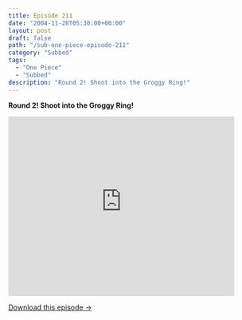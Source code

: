 ```yaml
---
title: Episode 211
date: "2004-11-28T05:30:00+00:00"
layout: post
draft: false
path: "/sub-one-piece-episode-211"
category: "Subbed"
tags:
  - "One Piece"
  - "Subbed"
description: "Round 2! Shoot into the Groggy Ring!"
---
```


**Round 2! Shoot into the Groggy Ring!**

<iframe width="640" height="360" src="https://www.rapidvideo.com/e/FXQGRO8F5Z" frameborder="0" marginwidth=0 marginheight=0 scrolling=no allowfullscreen style="max-width:90%;"></iframe>

<a href="http://ouo.io/qs/eCodkFEQ?s=https://www.rapidvideo.com/d/FXQGRO8F5Z" class="styled_a">Download this episode →</a>

